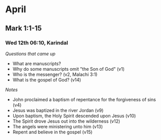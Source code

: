 # April

## Mark 1:1-15

### Wed 12th 06:10, Karindal

_Questions that came up_

- What are manuscripts?
- Why do some manuscripts omit "the Son of God" (v1)
- Who is the messenger? (v2, Malachi 3:1)
- What is the gospel of God? (v14)

_Notes_

- John proclaimed a baptism of repentance for the forgiveness of sins (v4)
- Jesus was baptized in the river Jordan (v9)
- Upon baptism, the Holy Spirit descended upon Jesus (v10)
- The Spirit drove Jesus out into the wilderness (v12)
- The angels were ministering unto him (v13)
- Repent and believe in the gospel (v15)
